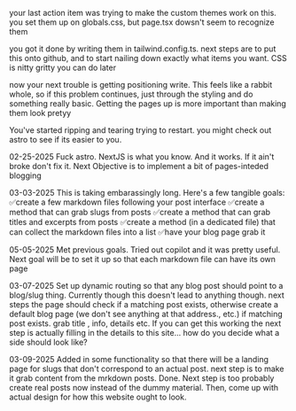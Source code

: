 your last action item was trying to make the custom themes work on this.
you set them up on globals.css, but page.tsx dowsn't seem to recognize them

you got it done by writing them in tailwind.config.ts. next steps are to put this onto github, and to start nailing down exactly what items you want. CSS is nitty gritty you can do later

now your next trouble is getting positioning write. This feels like a rabbit whole, so if this problem continues, just through the styling and do something really basic. Getting the pages up is more important than making them look pretyy

You've started ripping and tearing trying to restart. you might check out astro to see if its easier to you.

02-25-2025 Fuck astro. NextJS is what you know. And it works. If it ain't broke don't fix it. Next Objective is to implement a bit of pages-inteded blogging

03-03-2025 This is taking embarassingly long. Here's a few tangible goals:
✅create a few markdown files following your post interface
✅create a method that can grab slugs from posts
✅create a method that can grab titles and excerpts from posts
✅create a method (in a dedicated file) that can collect the markdown files into a list
✅have your blog page grab it

05-05-2025 Met previous goals. Tried out copilot and it was pretty useful. Next goal will be to set it up so that each markdown file can have its own page

03-07-2025 Set up dynamic routing so that any blog post should point to a blog/slug thing. Currently though this doesn't lead to anything though.
next steps
the page should check if a matching post exists, otherwise
create a default blog page (we don't see anything at that address., etc.)
if matching post exists.
grab title , info, details etc.
If you can get this working the next step is actually filling in the details to this site... how do you decide what a side should look like?

03-09-2025 Added in some functionality so that there will be a landing page for slugs that don't correspond to an actual post. next step is to make it grab content from the mrkdown posts.
Done. Next step is too probably create real posts now instead of the dummy material. Then, come up with actual design for how this website ought to look.
